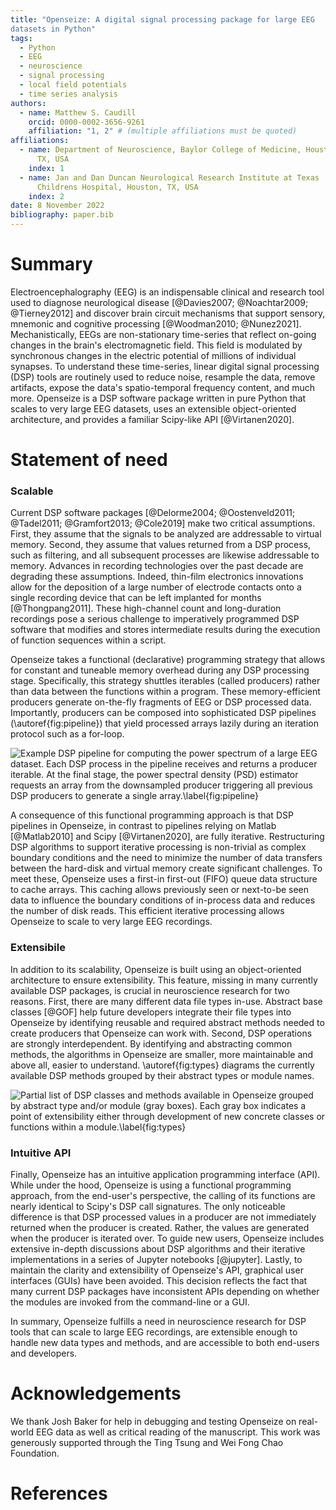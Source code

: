 ```yaml
--- 
title: "Openseize: A digital signal processing package for large EEG
datasets in Python" 
tags:
  - Python
  - EEG
  - neuroscience
  - signal processing
  - local field potentials
  - time series analysis
authors:
  - name: Matthew S. Caudill 
    orcid: 0000-0002-3656-9261 
    affiliation: "1, 2" # (multiple affiliations must be quoted) 
affiliations:
  - name: Department of Neuroscience, Baylor College of Medicine, Houston,
      TX, USA
    index: 1
  - name: Jan and Dan Duncan Neurological Research Institute at Texas
      Childrens Hospital, Houston, TX, USA 
    index: 2 
date: 8 November 2022
bibliography: paper.bib
---
```


# Summary

Electroencephalography (EEG) is an indispensable clinical and research tool
used to diagnose neurological disease [@Davies2007; @Noachtar2009;
@Tierney2012] and discover brain circuit mechanisms that support sensory,
mnemonic and cognitive processing [@Woodman2010; @Nunez2021].
Mechanistically, EEGs are non-stationary time-series that reflect on-going
changes in the brain's electromagnetic field. This field is modulated by
synchronous changes in the electric potential of millions of individual
synapses. To understand these time-series, linear digital signal processing
(DSP) tools are routinely used to reduce noise, resample the data, remove
artifacts, expose the data's spatio-temporal frequency content, and much
more. Openseize is a DSP software package written in pure Python that scales
to very large EEG datasets, uses an extensible object-oriented architecture,
and provides a familiar Scipy-like API [@Virtanen2020].

# Statement of need

### Scalable

Current DSP software packages [@Delorme2004; @Oostenveld2011; @Tadel2011;
@Gramfort2013; @Cole2019] make two critical assumptions. First, they assume
that the signals to be analyzed are addressable to virtual memory. Second,
they assume that values returned from a DSP process, such as filtering, and
all subsequent processes are likewise addressable to memory. Advances in
recording technologies over the past decade are degrading these assumptions.
Indeed, thin-film electronics innovations allow for the deposition of
a large number of electrode contacts onto a single recording device that can
be left implanted for months [@Thongpang2011]. These high-channel count and
long-duration recordings pose a serious challenge to imperatively programmed
DSP software that modifies and stores intermediate results during the
execution of function sequences within a script.

Openseize takes a functional (declarative) programming strategy that allows
for constant and tuneable memory overhead during any DSP processing stage.
Specifically, this strategy shuttles iterables (called producers) rather
than data between the functions within a program. These memory-efficient
producers generate on-the-fly fragments of EEG or DSP processed data.
Importantly, producers can be composed into sophisticated  DSP pipelines
(\autoref{fig:pipeline}) that yield processed arrays lazily during an
iteration protocol such as a for-loop.

![Example DSP pipeline for computing the power spectrum of a large EEG
dataset. Each DSP process in the pipeline receives and returns a producer
iterable. At the final stage, the power spectral density (PSD) estimator
requests an array from the downsampled producer triggering all previous DSP
producers to generate a single array.\label{fig:pipeline}](pipeline.png)

A consequence of this functional programming approach is that DSP pipelines
in Openseize, in contrast to pipelines relying on Matlab [@Matlab2010] and
Scipy [@Virtanen2020], are fully iterative.  Restructuring DSP algorithms to
support iterative processing is non-trivial as complex boundary conditions
and the need to minimize the number of data transfers between the hard-disk
and virtual memory create significant challenges. To meet these, Openseize
uses a first-in first-out (FIFO) queue data structure to cache arrays. This
caching allows previously seen or next-to-be seen data to influence the
boundary conditions of in-process data and reduces the number of disk reads.
This efficient iterative processing allows Openseize to scale to very large
EEG recordings.

### Extensibile

In addition to its scalability, Openseize is built using an object-oriented
architecture to ensure extensibility. This feature, missing in many
currently available DSP packages, is crucial in neuroscience research for
two reasons. First, there are many different data file types in-use.
Abstract base classes [@GOF] help future developers integrate their file
types into Openseize by identifying reusable and required abstract methods
needed to create producers that Openseize can work with. Second, DSP
operations are strongly interdependent. By identifying and abstracting
common methods, the algorithms in Openseize are smaller, more maintainable
and above all, easier to understand.  \autoref{fig:types} diagrams the
currently available DSP methods grouped by their abstract types or module
names.

 ![Partial list of DSP classes and methods available in Openseize grouped by
abstract type and/or module (gray boxes). Each gray box indicates a point of
extensibility either through development of new concrete classes or
functions within a module.\label{fig:types}](types.png)

### Intuitive API

 Finally, Openseize has an intuitive application programming interface
(API). While under the hood, Openseize is using a functional programming
approach, from the end-user's perspective, the calling of its functions are
nearly identical to Scipy's DSP call signatures. The only noticeable
difference is that DSP processed values in a producer are not immediately
returned when the producer is created. Rather, the values are generated when
the producer is iterated over. To guide new users, Openseize includes
extensive in-depth discussions about DSP algorithms and their iterative
implementations in a series of Jupyter notebooks [@jupyter]. Lastly, to
maintain the clarity and extensibility of Openseize's API, graphical user
interfaces (GUIs) have been avoided. This decision reflects the fact that
many current DSP packages have inconsistent APIs depending on whether the
modules are invoked from the command-line or a GUI.   

In summary, Openseize fulfills a need in neuroscience research for DSP tools
that can scale to large EEG recordings, are extensible enough to handle new
data types and methods, and are accessible to both end-users and
developers.

# Acknowledgements

We thank Josh Baker for help in debugging and testing Openseize on
real-world EEG data as well as critical reading of the manuscript. This work
was generously supported through the Ting Tsung and Wei Fong Chao
Foundation.

# References
